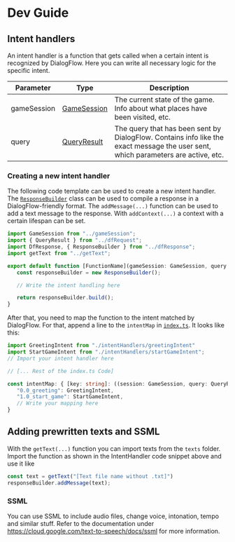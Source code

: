 # Dev Guide

## Intent handlers

An intent handler is a function that gets called when a certain intent is recognized by DialogFlow. Here you can write all necessary logic for the specific intent. 

| Parameter | Type | Description |
| --- | --- | --- |
| gameSession | [GameSession](https://github.com/Snowfire01/escape_tu/blob/ae4609f118776081574f0936226a9cd9e1b7e322/gameSession.ts) | The current state of the game. Info about what places have been visited, etc. |
| query | [QueryResult](https://github.com/Snowfire01/escape_tu/blob/ae4609f118776081574f0936226a9cd9e1b7e322/dfRequest.ts#L8) | The query that has been sent by DialogFlow. Contains info like the exact message the user sent, which parameters are active, etc.

### Creating a new intent handler

The following code template can be used to create a new intent handler. The [`ResponseBuilder`](https://github.com/Snowfire01/escape_tu/blob/ae4609f118776081574f0936226a9cd9e1b7e322/dfResponse.ts#L1) class can be used to compile a response in a DialogFlow-friendly format. The `addMessage(...)` function can be used to add a text message to the response. With `addContext(...)` a context with a certain lifespan can be set.

``` typescript
import GameSession from "../gameSession";
import { QueryResult } from "../dfRequest";
import DfResponse, { ResponseBuilder } from "../dfResponse";
import getText from "../getText";

export default function [FunctionName](gameSession: GameSession, query: QueryResult): DfResponse | undefined {
   const responseBuilder = new ResponseBuilder();

   // Write the intent handling here

   return responseBuilder.build();
}
```

After that, you need to map the function to the intent matched by DialogFlow. For that, append a line to the `intentMap` in [`index.ts`](https://github.com/Snowfire01/escape_tu/blob/92211e0dc262ee2b2b3ecd0ab9278607b0e63ac2/index.ts). 
It looks like this:

```typescript
import GreetingIntent from "./intentHandlers/greetingIntent"
import StartGameIntent from "./intentHandlers/startGameIntent";
// Import your intent handler here

// [... Rest of the index.ts Code]

const intentMap: { [key: string]: ((session: GameSession, query: QueryResult) => DfResponse | undefined) } = {
   "0.0_greeting": GreetingIntent,
   "1.0_start_game": StartGameIntent,
   // Write your mapping here
}
```

## Adding prewritten texts and SSML
With the `getText(...)` function you can import texts from the `texts` folder. Import the function as shown in the IntentHandler code snippet above and use it like

``` typescript
const text = getText("[Text file name without .txt]")
responseBuilder.addMessage(text);
```

### SSML
You can use SSML to include audio files, change voice, intonation, tempo and similar stuff. Refer to the documentation under https://cloud.google.com/text-to-speech/docs/ssml for more information.
